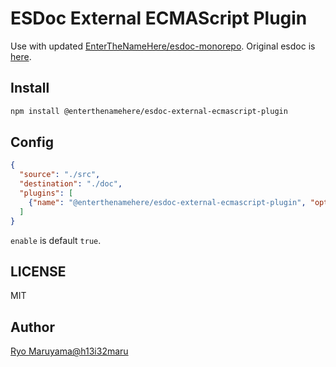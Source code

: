 # ESDoc External ECMAScript Plugin

Use with updated [EnterTheNameHere/esdoc-monorepo](https://github.com/EnterTheNameHere/esdoc-monorepo).
Original esdoc is [here](https://github.com/esdoc/esdoc).

## Install
```bash
npm install @enterthenamehere/esdoc-external-ecmascript-plugin
```

## Config
```json
{
  "source": "./src",
  "destination": "./doc",
  "plugins": [
    {"name": "@enterthenamehere/esdoc-external-ecmascript-plugin", "option": {"enable": true}}
  ]
}
```

`enable` is default `true`.

## LICENSE
MIT

## Author
[Ryo Maruyama@h13i32maru](https://github.com/h13i32maru)
